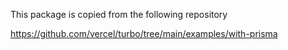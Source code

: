 This package is copied from the following repository

https://github.com/vercel/turbo/tree/main/examples/with-prisma
